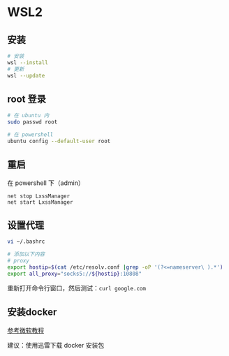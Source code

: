 # WSL2

## 安装

```bash
# 安装
wsl --install
# 更新
wsl --update
```

## root 登录

```bash
# 在 ubuntu 内
sudo passwd root

# 在 powershell
ubuntu config --default-user root
```

## 重启

在 powershell 下（admin）

```shell
net stop LxssManager
net start LxssManager
```

## 设置代理

```bash
vi ~/.bashrc

# 添加以下内容
# proxy
export hostip=$(cat /etc/resolv.conf |grep -oP '(?<=nameserver\ ).*')
export all_proxy="socks5://${hostip}:10808"
```

重新打开命令行窗口，然后测试：`curl google.com`

## 安装docker

[参考微软教程](https://docs.microsoft.com/zh-cn/windows/wsl/tutorials/wsl-containers)

建议：使用迅雷下载 docker 安装包

